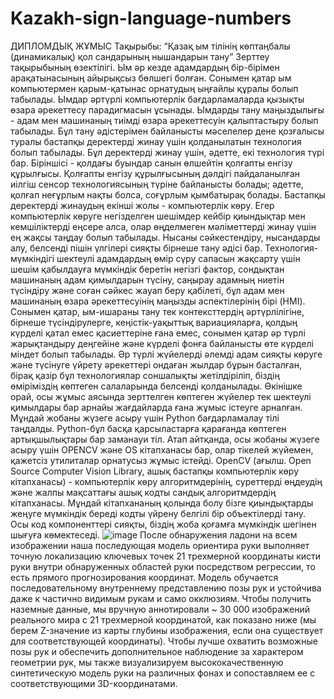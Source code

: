 # Kazakh-sign-language-numbers
 
ДИПЛОМДЫҚ ЖҰМЫС
Тақырыбы: “Қазақ ым тілінің көптаңбалы (динамикалық) қол сандарының нышандарын тану”
Зерттеу тақырыбының өзектілігі. Ым әр кезде адамдардың бір-бірімен арақатынасының айырықсыз бөлшегі болған. Сонымен қатар ым компьютермен қарым-қатынас орнатудың ыңғайлы құралы болып табылады.
Ымдар әртүрлі компьютерлік бағдарламаларда қызықты өзара әрекеттесу парадигмасын ұсынады. Ымдарды тану маңыздылығы - адам мен машинаның тиімді өзара әрекеттесуін қалыптастыру болып табылады. Бұл тану әдістерімен байланысты мәселелер дене қозғалысы туралы бастапқы деректерді жинау үшін қолданылатын технология болып табылады. Бұл деректерді жинау үшін, әдетте, екі технология түрі бар. Біріншісі - қолдағы буындар санын өлшейтін қолғапты енгізу құрылғысы. Қолғапты енгізу құрылғысының дәлдігі пайдаланылған иілгіш сенсор технологиясының түріне байланысты болады; әдетте, қолғап неғұрлым нақты болса, соғұрлым қымбатырақ болады. Бастапқы деректерді жинаудың екінші жолы - компьютерлік көру. Егер компьютерлік көруге негізделген шешімдер кейбір қиындықтар мен кемшіліктерді еңсере алса, олар өңделмеген мәліметтерді жинау үшін ең жақсы таңдау болып табылады. Нысаны сәйкестендіру, нысандарды алу, белсенді пішін үлгілері сияқты бірнеше тану әдісі бар.
Технология-мүмкіндігі шектеулі адамдардың өмір сүру сапасын жақсарту үшін шешім қабылдауға мүмкіндік беретін негізгі фактор, сондықтан машинаның адам қимылдарын түсіну, саңырау адамның ниетін түсіндіру және соған сәйкес жауап беру қабілеті, бұл адам мен машинаның өзара әрекеттесуінің маңызды аспектілерінің бірі (HMI). Сонымен қатар, ым-ишараны тану тек контексттердің әртүрлілігіне, бірнеше түсіндірулерге, кеңістік-уақыттық вариацияларға, қолдың күрделі қатал емес қасиеттеріне ғана емес, сонымен қатар әр түрлі жарықтандыру деңгейіне және күрделі фонға байланысты өте күрделі міндет болып табылады. Әр түрлі жүйелерді әлемді адам сияқты көруге және түсінуге үйрету әрекеттері ондаған жылдар бұрын басталған, бірақ қазір бұл технологиялар соншалықты жетілдіріліп, біздің өміріміздің көптеген салаларында белсенді қолданылады. Өкінішке орай, осы жұмыс аясында зерттелген көптеген жүйелер тек шектеулі қимылдары бар арнайы жағдайларда ғана жұмыс істеуге арналған.
Мұндай жобаны жүзеге асыру үшін Python бағдарламалау тілі таңдалды. Python-бұл басқа қарсыластарға қарағанда көптеген артықшылықтары бар заманауи тіл. Атап айтқанда, осы жобаны жүзеге асыру үшін OPENCV және OS кітапханасы бар, олар тікелей жүйемен, қажетсіз утилиталар орнатусыз жұмыс істейді. 
OpenCV (ағылш. Open Source Computer Vision Library, ашық бастапқы компьютерлік көру кітапханасы) - компьютерлік көру алгоритмдерінің, суреттерді өңдеудің және жалпы мақсаттағы ашық кодты сандық алгоритмдердің кітапханасы. Мұндай кітапхананың қолында болу бізге қиындықтарды жеңуге мүмкіндік береді кодты үйрену белгілі бір объектілерді тану. Осы код компоненттері сияқты, біздің жоба қоғамға мүмкіндік шегінен шығуға көмектеседі.
![image](https://user-images.githubusercontent.com/47709506/164444862-b5342ceb-3597-416d-9ded-d241e7355316.png)
После обнаружения ладони на всем изображении наша последующая модель ориентира руки выполняет точную локализацию ключевых точек 21 трехмерной координаты кисти руки внутри обнаруженных областей руки посредством регрессии, то есть прямого прогнозирования координат. Модель обучается последовательному внутреннему представлению позы рук и устойчива даже к частично видимым рукам и само окклюзиям.
Чтобы получить наземные данные, мы вручную аннотировали ~ 30 000 изображений реального мира с 21 трехмерной координатой, как показано ниже (мы берем Z-значение из карты глубины изображения, если она существует для соответствующей координаты). Чтобы лучше охватить возможные позы рук и обеспечить дополнительное наблюдение за характером геометрии рук, мы также визуализируем высококачественную синтетическую модель руки на различных фонах и сопоставляем ее с соответствующими 3D-координатами.
